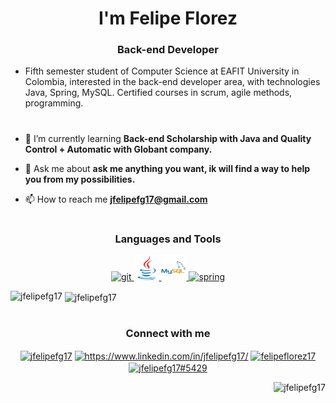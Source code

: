 <h1 align="center">I'm Felipe Florez</h1>

<h3 align="center">Back-end Developer</h3>


- Fifth semester student of Computer Science at EAFIT University in Colombia, interested in the back-end developer area, with technologies Java, Spring, MySQL. Certified courses in scrum, agile methods, programming.

<h1 align="center"></h1>

- 🌱 I’m currently learning **Back-end Scholarship with Java and Quality Control + Automatic with Globant company.**

- 💬 Ask me about **ask me anything you want, ik will find a way to help you from my possibilities.**

- 📫 How to reach me **jfelipefg17@gmail.com**

<h1 align="center"></h1>

<h3 align="center">Languages and Tools</h3>
<p align="center"> <a href="https://git-scm.com/" target="_blank" rel="noreferrer"> <img src="https://www.vectorlogo.zone/logos/git-scm/git-scm-icon.svg" alt="git" width="40" height="40"/> </a> <a href="https://www.java.com" target="_blank" rel="noreferrer"> <img src="https://raw.githubusercontent.com/devicons/devicon/master/icons/java/java-original.svg" alt="java" width="40" height="40"/> </a> <a href="https://www.mysql.com/" target="_blank" rel="noreferrer"> <img src="https://raw.githubusercontent.com/devicons/devicon/master/icons/mysql/mysql-original-wordmark.svg" alt="mysql" width="40" height="40"/> </a> <a href="https://spring.io/" target="_blank" rel="noreferrer"> <img src="https://www.vectorlogo.zone/logos/springio/springio-icon.svg" alt="spring" width="40" height="40"/> </a> </p>

<p><img align="left" src="https://github-readme-stats.vercel.app/api/top-langs?username=jfelipefg17&show_icons=true&locale=en&layout=compact" alt="jfelipefg17" /></p>

<p>&nbsp;<img align="center" src="https://github-readme-stats.vercel.app/api?username=jfelipefg17&show_icons=true&locale=en" alt="jfelipefg17" /></p>

<h1 align="center"></h1>


<h3 align="center">Connect with me</h3>
<p align="center">
<a href="https://twitter.com/jfelipefg17" target="blank"><img align="center" src="https://raw.githubusercontent.com/rahuldkjain/github-profile-readme-generator/master/src/images/icons/Social/twitter.svg" alt="jfelipefg17" height="30" width="40" /></a>
<a href="https://linkedin.com/in/https://www.linkedin.com/in/jfelipefg17/" target="blank"><img align="center" src="https://raw.githubusercontent.com/rahuldkjain/github-profile-readme-generator/master/src/images/icons/Social/linked-in-alt.svg" alt="https://www.linkedin.com/in/jfelipefg17/" height="30" width="40" /></a>
<a href="https://instagram.com/felipeflorez17" target="blank"><img align="center" src="https://raw.githubusercontent.com/rahuldkjain/github-profile-readme-generator/master/src/images/icons/Social/instagram.svg" alt="felipeflorez17" height="30" width="40" /></a>
<a href="https://discord.gg/jfelipefg17#5429" target="blank"><img align="center" src="https://raw.githubusercontent.com/rahuldkjain/github-profile-readme-generator/master/src/images/icons/Social/discord.svg" alt="jfelipefg17#5429" height="30" width="40" /></a>
</p>
<p align="right"> <img src="https://komarev.com/ghpvc/?username=jfelipefg17&label=Profile%20views&color=0e75b6&style=flat" alt="jfelipefg17" /> </p>
